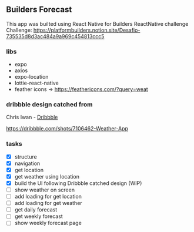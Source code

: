 ## Builders Forecast

This app was builted using React Native for Builders ReactNative challenge <br />
Challenge: https://platformbuilders.notion.site/Desafio-735535d8d3ac484a9a969c454813ccc5

### libs

- expo
- axios
- expo-location
- lottie-react-native
- feather icons -> https://feathericons.com/?query=weat

### dribbble design catched from

Chris Iwan - [Dribbble](https://dribbble.com/Chrisiwan)

https://dribbble.com/shots/7106462-Weather-App

### tasks

- [x] structure
- [x] navigation
- [x] get location
- [x] get weather using location
- [x] build the UI following Dribbble catched design (WIP)
- [ ] show weather on screen
- [ ] add loading for get location
- [ ] add loading for get weather
- [ ] get daily forecast
- [ ] get weekly forecast
- [ ] show weekly forecast page
